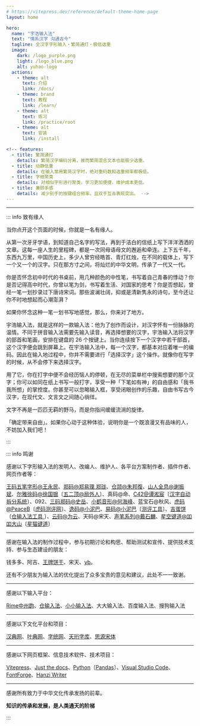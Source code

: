 ```yaml
---
# https://vitepress.dev/reference/default-theme-home-page
layout: home

hero:
  name: "宇浩输入法"
  text: "情系汉字 沟通古今"
  tagline: 全汉字字形输入・繁简通打・极低选重
  image:
    dark: /logo_purple.png
    light: /logo_blue.png
    alt: yuhao-logo
  actions:
    - theme: alt
      text: 介绍
      link: /docs/
    - theme: brand
      text: 教程
      link: /learn/
    - theme: alt
      text: 练习
      link: /practice/root
    - theme: alt
      text: 安装
      link: /install

<!-- features:
  - title: 繁简通打
    details: 繁简汉字编码分离，故而繁简混合文本也能极少选重。
  - title: 动静低重
    details: 在输入常用繁简汉字时，绝对重码数和选重频率都极低。
  - title: 字根聚类
    details: 对相似字形进行聚类，学习更加便捷，维护成本更低。
  - title: 兼顾手感
    details: 减少别手的按键组合频率，且双手互击表现突出。 -->
---
```


<script setup>
import Search from '@/search/FetchSearch.vue'
import Chaifen from '@/chaifen/Chaifen.vue'
import MultiChaifen from '@/chaifen/MultiChaifen.vue'
</script>
<Search chaifenUrl="/chaifen.csv" zigenUrl="/zigen-star.csv" supplement />

---

<!-- <MultiChaifen chars="日月光華爛然星陳" :size="40" /> -->

<MultiChaifen chars="卿雲爛兮糾縵縵兮" :size="40" />
<MultiChaifen chars="日月光華旦復旦兮" :size="40" />
<MultiChaifen chars="明明上天爛然星陳" :size="40" />
<MultiChaifen chars="日月光華弘於一人" :size="40" />
<MultiChaifen chars="日月有常星辰有行" :size="40" />
<MultiChaifen chars="四時從經萬姓允誠" :size="40" />
<MultiChaifen chars="於予論樂配天之靈" :size="40" />
<MultiChaifen chars="遷於賢聖莫不咸聽" :size="40" />

::: info 致有缘人

当你点开这个页面的时候，你就是一名有缘人。

从第一次牙牙学语，到知道自己名字的写法，再到于洁白的信纸上写下洋洋洒洒的文章。这每一座人生的里程碑，都是一次同母语母文的邂逅和牵连。上下五千年，东西九万里，中国历史上，多少人曾穷经皓首、青灯红烛，在不同的载体上，写下一个又一个的汉字。只在那方寸之间，将灿烂的中华文明，传承了一代又一代。

你是否怀念初中时代的书桌前，用几种颜色的中性笔，书写着自己青春的悸动？你是否记得高中时代，你曾以笔为剑，书写着生活、对国家的思考？你是否想起，曾经一笔一划抄录过下唐诗宋词。那些波澜壮阔，抑或是清新隽永的诗句，至今还让你不时地想起而心潮澎湃？

如果你怀念这种一笔一划书写地感觉，那么，你来对了地方。

宇浩输入法，就是这样的一款输入法：他为了创作而设计，对汉字怀有一份脉脉的温情。不同于拼音输入法需要先输入读音，再选择想要的汉字，宇浩输入法将汉字的部首和笔画，安排在键盘的 26 个按键上。当你连续按下一个汉字中若干部首，这个汉字便会跳到屏幕上。在宇浩输入法中，每一个汉字，都基本对应着唯一的编码。因此在输入地过程中，你并不需要进行「选择汉字」这个操作。就像你在写字的时候，从不会停下来选择汉字。

用了它，你在打字中便不会经历恼人的停顿，在无尽的菜单栏中搜索想要的那个汉字；你可以如同在纸上书写一般打字，享受一种「下笔如有神」的自由感和「我书我所想」的掌控度。你甚至可以忽略输入框，享受闭眼创作的乐趣，自由书写古今汉字，在现代文、文言文之间随心徜徉。

文字不再是一匹匹无羁的野马，而是你指间缓缓流淌的旋律。

「确定带来自由」。如果你心动于这种体验，说明你是一个既浪漫又有品味的人，不妨加入我们吧！

:::

<!-- ![yustar](/yustar.png)

![assess](/assess.png) -->

::: info 鸣谢

感谢以下字形输入法的发明人、改编人、维护人、各平台方案制作者、插件作者、网页作者等：

[王码五笔字形@王永民](http://www.wangma.net.cn/)、[郑码@郑易理 郑珑](https://www.china-e.com.cn/li/main/zhengma/jj.htm)、[仓颉@朱邦復](http://www.cbflabs.com/)、[山人全息@谢振斌](https://siuze.github.io/ShanRenMaLTS/)、[尔雅徐码@徐国银](http://xumax.cn/)〔[五二顶@局外人](https://github.com/Ace-Who/rime-xuma?tab=readme-ov-file)〕、真码@命、[C42@谭淞宸](https://github.com/tansongchen/c42)〔[汉字自动拆分系统](https://chaifen.app/)〕、092、[三码郑码@史岳](http://zzzm.ysepan.com/?xzpd=1)、[小鹤音形@何海峰](https://flypy.com/)、蓝宝石@秋风、[虎码@PeaceB](https://www.tiger-code.com/)〔[虎码测评网](http://assess.tiger-code.com/)〕、[逸码@小泥巴](https://yb6b.github.io/yima/graceful-code/)、[易码@小泥巴](https://yb6b.github.io/yima/)〔[测评工具](https://yb6b.github.io/#/)〕、[吉蛋饼](https://lost-melody.github.io/wafel/)〔[仓输入法工具
](https://lost-melody.github.io/hamster-tools/)〕、[云码@为云](https://github.com/orbitoo/kumo)、天码@宋天、[声笔系列@戴石麟](https://sbxlm.github.io/)、[星空键道@吅吅大山](https://xkinput.gitee.io/)〔[星猫键道](https://github.com/hugh7007/xmjd6-rere)〕

---

感谢在输入法的制作过程中，参与初期讨论和构思、帮助测试和宣传、提供技术支持、参与生态建设的朋友：

钱多多、阿吉、[王牌饼干](https://github.com/lost-melody)、宋天、[yb](https://github.com/yb6b)。

还有不少朋友为输入法的优化提出了众多宝贵的意见和建议，此处不一一致谢。

---

感谢以下输入平台：

[Rime中州韵](https://rime.im/)、[仓输入法](https://ihsiao.com/apps/hamster/)、[小小输入法](https://yong.dgod.net/)、大大输入法、百度输入法、搜狗输入法

---

感谢以下文化平台和项目：

[汉典网](https://www.zdic.net/)、[叶典网](http://yedict.com/zslf.htm)、[字统网](https://zi.tools/)、[天珩字库](http://cheonhyeong.com/Simplified/download.html)、[思源宋体](https://source.typekit.com/source-han-serif/cn/)

---

感谢以下网页框架、信息技术软件、技术项目：

[Vitepress](https://vitepress.dev/zh/)、[Just the docs](https://just-the-docs.com/)、[Python](https://www.python.org/)〔[Pandas](https://pandas.pydata.org/)〕、[Visual Studio Code](https://code.visualstudio.com/)、[FontForge](https://fontforge.org/en-US/)、[Hanzi Writer](https://hanziwriter.org/cn/)

---

感谢所有致力于中华文化传承发扬的前辈。

**知识的传承和发展，是人类通天的阶梯**

:::